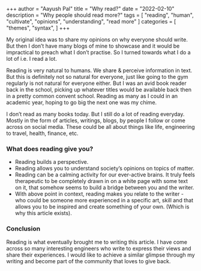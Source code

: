 +++
author = "Aayush Pal"
title = "Why read?"
date = "2022-02-10"
description = "Why people should read more?"
tags = [
    "reading",
    "human",
	"cultivate",
	"opinions",
	"understanding",
	"read more"
]
categories = [
    "themes",
    "syntax",
]
+++

My original idea was to share my opinions on why everyone should write. But then I don’t have many blogs of mine to showcase and it would be impractical to preach what I don’t practise. So I turned towards what I do a lot of i.e. I read a lot.

Reading is very natural to humans. We share & perceive information in text. But this is definitely not so natural for everyone, just like going to the gym regularly is not natural for everyone either. But I was an avid book reader back in the school, picking up whatever titles would be available back then in a pretty common convent school. Reading as many as I could in an academic year, hoping to go big the next one was my chime.

I don’t read as many books today. But I still do a lot of reading everyday. Mostly in the form of articles, writings, blogs, by people I follow or come across on social media. These could be all about things like life, engineering to travel, health, finance, etc.

### What does reading give you?

* Reading builds a perspective.
* Reading allows you to understand society’s opinions on topics of matter.
* Reading can be a calming activity for our ever-active brains. It truly feels therapeutic to be completely drawn in on a white page with some text on it, that somehow seems to build a bridge between you and the writer.
* With above point in context, reading makes you relate to the writer - who could be someone more experienced in a specific art, skill and that allows you to be inspired and create something of your own. (Which is why this article exists).

### Conclusion

Reading is what eventually brought me to writing this article. I have come across so many interesting engineers who write to express their views and share their experiences. I would like to achieve a similar glimpse through my writing and become part of the community that loves to give back.
